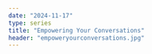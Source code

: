 ```yaml
---
date: "2024-11-17"
type: series
title: "Empowering Your Conversations"
header: "empoweryourconversations.jpg"
---
```


